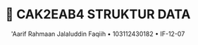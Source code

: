 <h1 align="center">🌲 CAK2EAB4 STRUKTUR DATA</h1>
<p align="center">'Aarif Rahmaan Jalaluddin Faqiih • 103112430182 • IF-12-07</p>
